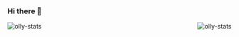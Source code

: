 ### Hi there 👋

<p><img align="left" src="https://github-readme-stats.vercel.app/api/top-langs/?username=Ollymid&layout=compact&hide=html" alt="olly-stats" /><img align="right" src="https://github-readme-stats.vercel.app/api?username=Ollymid&show_icons=true&count_private=true" alt="olly-stats" /></p>

<!--
**Ollymid/Ollymid** is a ✨ _special_ ✨ repository because its `README.md` (this file) appears on your GitHub profile.

Here are some ideas to get you started:

- 🔭 I’m currently working on ...
- 🌱 I’m currently learning ...
- 👯 I’m looking to collaborate on ...
- 🤔 I’m looking for help with ...
- 💬 Ask me about ...
- 📫 How to reach me: ...
- 😄 Pronouns: ...
- ⚡ Fun fact: ...
-->
